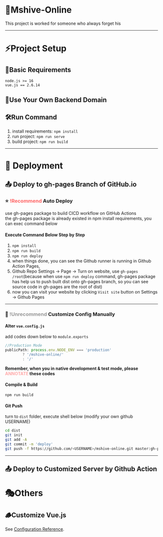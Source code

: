 <h1>🐝Mshive-Online</h1>
This project is worked for someone who always forget his 
<hr>

# ⚡Project Setup
## 🧩Basic Requirements
`node.js >= 16`<br>
`vue.js == 2.6.14`
## 🎃Use Your Own Backend Domain


## 🛠️Run Command
1. install requirements: `npm install`
2. run project: `npm run serve`
3. build project: `npm run build`
<hr>

# 💎 Deployment
## 📤 Deploy to gh-pages Branch of GitHub.io
### ⭐ <font color='#ff6666'>!Recommend</font> Auto Deploy
use gh-pages package to build CICD workflow on GitHub Actions<br>
the gh-pages package is already existed in npm install requirements, you can exec command below
#### Execute Command Below Step by Step
1. `npm install`
2. `npm run build`
3. `npm run deploy`
4. when things done, you can see the Github runner is running in Github Action Pages,
5. Github Repo Settings -> Page -> Turn on website, use `gh-pages /root`(because when use `npm run deploy` command,
   gh-pages package has help us to push built dist onto gh-pages branch, so you can see source code in gh-pages are the root of dist)
6. now you can visit your website by clicking `Visit site` button on Settings -> Github Pages
<hr>

### 🫢 <font color='#999999'>!Unrecommend</font> Customize Config Manually
#### Alter `vue.config.js`
add codes down below to `module.exports`
```javascript
//Production Mode
publicPath: process.env.NODE_ENV === 'production'
        ? '/mshive-online/'
        : '/'
```
<strong>Remember, when you in native 
development & test mode, please <font color="#ffaaaa">ANNOTATE</font> these codes</strong>

#### Compile & Build
`npm run build`
#### Git Push
turn to `dist` folder, execute shell below (modify your own github USERNAME)
```bash
cd dist
git init
git add -A
git commit -m 'deploy'
git push -f https://github.com/<USERNAME>/mshive-online.git master:gh-pages
```
<hr>

## 📤 Deploy to Customized Server by Github Action

# 🎭Others
## 🪵Customize Vue.js
See [Configuration Reference](https://cli.vuejs.org/config/).
